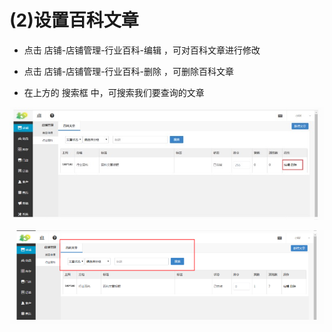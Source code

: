 # (2)设置百科文章
* 点击 店铺-店铺管理-行业百科-编辑 ，可对百科文章进行修改

* 点击 店铺-店铺管理-行业百科-删除 ，可删除百科文章

* 在上方的 搜索框 中，可搜索我们要查询的文章

![](images/set1.jpg)

![](images/set2.jpg)

